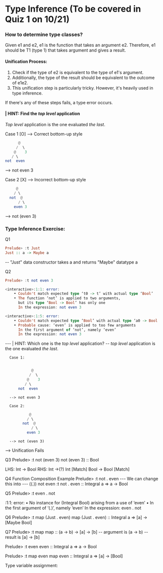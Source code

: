 # Type Inference (To be covered in Quiz 1 on 10/21)

### How to determine type classes?

Given e1 and e2, e1 is the function that takes an argument e2.
Therefore, e1 should be T1 (type 1) that takes argument and gives a result.

#### Unification Process:
1. Check if the type of e2 is equivalent to the type of e1's argument.
2. Additionally, the type of the result should be equivalent to the outcome of e1e2.
3. This unification step is particularly tricky. However, it's heavily used in type inference.

If there's any of these steps fails, a type error occurs.


#### | HINT: Find the *top level* application
*Top level* application is the one evaluated *the last*.


Case 1 [O] --> Correct bottom-up style
```Haskell
      @
     /  \
    @    3
   / \
not  even
```
--> not even 3


Case 2 [X] --> Incorrect bottom-up style
```Haskell
     @
    / \
  not  @
      / \
    even 3
```
--> not (even 3)




### Type Inference Exercise:

Q1
```Haskell
Prelude> :t Just
Just :: a -> Maybe a
```

-- "Just" data constructor takes a and returns "Maybe" datatype a

Q2
```Haskell
Prelude> :t not even 3

<interactive>:1:1: error:
    • Couldn't match expected type ‘t0 -> t’ with actual type ‘Bool’
    • The function ‘not’ is applied to two arguments,
      but its type ‘Bool -> Bool’ has only one
      In the expression: not even 3

<interactive>:1:5: error:
    • Couldn't match expected type ‘Bool’ with actual type ‘a0 -> Bool’
    • Probable cause: ‘even’ is applied to too few arguments
      In the first argument of ‘not’, namely ‘even’
      In the expression: not even 3
```
--- | HINT: Which one is the *top level* application?
-- *top level* application is the one evaluated *the last*.

      Case 1: 
```Haskell

            @
           /  \
          @    3
         / \
      not  even
```
      --> not even 3

      Case 2:
```Haskell
           @
          / \
        not  @
            / \
          even 3
```
      --> not (even 3)

--> Unification Fails


Q3
Prelude> :t not (even 3)
not (even 3) :: Bool

LHS: Int -> Bool
RHS: Int ->(?) Int [Match]
Bool -> Bool [Match]

Q4 Function Composition Example
Prelude> :t not . even
--- We can change this into
--- ((.)) not even :t 
not . even :: Integral a => a -> Bool

Q5
Prelude> :t even . not

<interactive>:1:1: error:
    • No instance for (Integral Bool) arising from a use of ‘even’
    • In the first argument of ‘(.)’, namely ‘even’
      In the expression: even . not

Q6
Prelude> :t map (Just . even)
map (Just . even) :: Integral a => [a] -> [Maybe Bool]

Q7
Prelude> :t map
map :: (a -> b) -> [a] -> [b]
-- argument is (a -> b)
-- result is [a] -> [b]

Prelude> :t even
even :: Integral a => a -> Bool

Prelude> :t map even
map even :: Integral a => [a] -> [Bool]

Type variable assignment:
